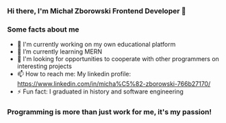 ### Hi there, I'm Michał Zborowski Frontend Developer 👋


### Some facts about me

- 🔭 I'm currently working on my own educational platform
- 🌱 I’m currently learning MERN
- 👯 I'm looking for opportunities to cooperate with other programmers on interesting projects
- 📫 How to reach me: My linkedin profile: https://www.linkedin.com/in/micha%C5%82-zborowski-766b27170/
- ⚡ Fun fact: I graduated in history and software engineering


### Programming is more than just work for me, it's my passion!

